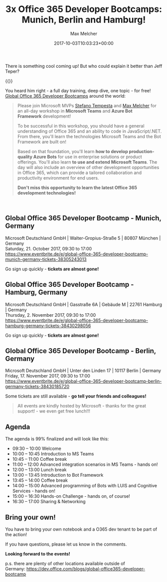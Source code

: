 ﻿---
title: '3x Office 365 Developer Bootcamps: Munich, Berlin and Hamburg!'
author: Max Melcher
aliases:
   - "/post/2017-10-03-3x-office-365-developer-bootcamps-munich-berlin-hamburg/"
2017: "10"
type: post
date: 2017-10-03T10:03:23+00:00
url: /2017/10/3x-office-365-developer-bootcamps-munich-berlin-hamburg/
categories:
  - Community
  - Conference
  - Development
  - MS Teams
  - Office 365
  - Office Graph
keywords:
 - Community
 - Bootcamp
 - Office 365 Developer Bootcamp

featured: true
featured: "go365devbootcamp_dark.png" 
featuredalt : "Pic 2" 
featuredpath : "/images"
---
There is something cool coming up! But who could explain it better than Jeff Teper?

{{<youtube eaDSCdnt8FI>}}

You heard him right - a full day training, deep dive, one topic - for free! [Global Office 365 Developer Bootcamps][1] around the world:

> Please join Microsoft MVPs <a href="https://twitter.com/stefanotempesta" target="_blank" rel="noopener noreferrer nofollow">Stefano Tempesta</a> and <a href="https://twitter.com/maxmelcher" target="_blank" rel="noopener noreferrer nofollow">Max Melcher</a> for an all-day workshop in **Microsoft Teams** and **Azure Bot Framework** development!
> 
> To be successful in this workshop, you should have a general understanding of Office 365 and an ability to code in JavaScript/.NET. From there, you'll learn the technologies Microsoft Teams and the Bot Framework are built on!
> 
> Based on that foundation, you'll learn **how to develop production-quality Azure Bots** for use in enterprise solutions or product offerings. You'll also learn **to use and extend Microsoft Teams**. The day will also include an overview of other development opportunities in Office 365, which can provide a tailored collaboration and productivity environment for end users.
> 
> **Don't miss this opportunity to learn the latest Office 365 development technologies!**

&nbsp;

## Global Office 365 Developer Bootcamp - Munich, Germany 

<p class="eds-text-bm eds-show-up-md l-pad-top-1 eds-text-weight--regular eds-text-color--grey-600">
  Microsoft Deutschland GmbH | Walter-Gropius-Straße 5 | 80807 München | Germany<br /> Saturday, 21. October 2017, 09:30 to 17:00<br /> <a href="https://www.eventbrite.com/e/global-office-365-developer-bootcamp-munich-germany-tickets-38305243013?aff=m">https://www.eventbrite.de/e/global-office-365-developer-bootcamp-munich-germany-tickets-38305243013</a>
</p>

Go sign up quickly - **tickets are almost gone!**

## Global Office 365 Developer Bootcamp - Hamburg, Germany

<p class="eds-text-bm eds-show-up-md l-pad-top-1 eds-text-weight--regular eds-text-color--grey-600">
  Microsoft Deutschland GmbH | Gasstraße 6A | Gebäude M | 22761 Hamburg | Germany<br /> Thursday, 2. November 2017, 09:30 to 17:00<br /> <a href="https://www.eventbrite.com/e/global-office-365-developer-bootcamp-hamburg-germany-tickets-38430298056?aff=m">https://www.eventbrite.de/e/global-office-365-developer-bootcamp-hamburg-germany-tickets-38430298056</a>
</p>

Go sign up quickly - **tickets are almost gone!**

## Global Office 365 Developer Bootcamp - Berlin, Germany 

<p class="eds-text-bm eds-show-up-md l-pad-top-1 eds-text-weight--regular eds-text-color--grey-600">
  Microsoft Deutschland GmbH | Unter den Linden 17 | 10117 Berlin | Germany<br /> Friday, 17. November 2017, 09:30 to 17:00<br /> <a href="https://www.eventbrite.com/e/global-office-365-developer-bootcamp-berlin-germany-tickets-38430185720?aff=m">https://www.eventbrite.de/e/global-office-365-developer-bootcamp-berlin-germany-tickets-38430185720</a>
</p>

Some tickets are still available - **go tell your friends and colleagues!**

> All events are kindly hosted by Microsoft - thanks for the great support! - we even get free lunch!!!

## Agenda

The agenda is 99% finalized and will look like this:

- 09:30 – 10:00 Welcome
- 10:00 – 10:45 Introduction to MS Teams
- 10:45 – 11:00 Coffee break
- 11:00 – 12:00 Advanced integration scenarios in MS Teams - hands on!
- 12:00 – 13:00 Lunch break
- 13:00 – 13:45 Introduction to Bot Framework
- 13:45 – 14:00 Coffee break
- 14:00 – 15:00 Advanced programming of Bots with LUIS and Cognitive Services - hands on!
- 15:00 – 16:30 Hands-on Challenge - hands on, of course!
- 16:30 – 17:00 Sharing & Networking

## Bring your own!

You have to bring your own notebook and a O365 dev tenant to be part of the action!
  
If you have questions, please let us know in the comments.

**Looking forward to the events!**

p.s. there are plenty of other locations available outside of Germany: <https://dev.office.com/blogs/global-office365-developer-bootcamp>

 [1]: https://dev.office.com/blogs/global-office365-developer-bootcamp
